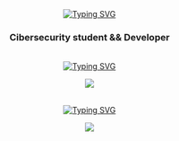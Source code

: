 <div identificación="encabezado" align="center">
    <a href="https://git.io/typing-svg"><img src="https://readme-typing-svg.herokuapp.com?font=Fira+Code&weight=700&size=25&pause=1000&color=6a19cc&center=true&vCenter=true&width=435&lines=Welcome+to+yoshl's+github" alt="Typing SVG" /></a>
    <h3 align="center">Cibersecurity student && Developer</h3>
</div >

<br>

<div identificación="centro" align="center">
    <a href="https://git.io/typing-svg"><img src="https://readme-typing-svg.herokuapp.com?font=Fira+Code&weight=700&size=25&pause=10000&color=6a19cc&center=true&vCenter=true&width=435&lines=%3C/Skills%3E" alt="Typing SVG" /></a>
</div>
<p align="center">
  <a href="https://skillicons.dev">
    <img src="https://skillicons.dev/icons?i=linux,bash,md,docker,bots,discord,vscode,python,mysql" />
  </a>
</p><br>

<div identificación="centro" align="center">
    <a aling='center' href="https://git.io/typing-svg"><img src="https://readme-typing-svg.demolab.com?font=Fira+Code&pause=1000&color=6A19CC&width=435&lines=%3C%2FComing+soon...%3E" alt="Typing SVG" /></a>
</div>
<p align="center">
  <a href="https://skillicons.dev">
    <img src="https://skillicons.dev/icons?i=powershell,js,php,wordpress,c" />
  </a>
</p><br>

<!-- <img src="https://media.discordapp.net/attachments/828593069150306327/831063315638779924/tenor.gif" width="300"/> -->
<!--<img src="https://media.giphy.com/media/IcJ6n6VJNjRNS/giphy.gif" width="200"/>gato-->
